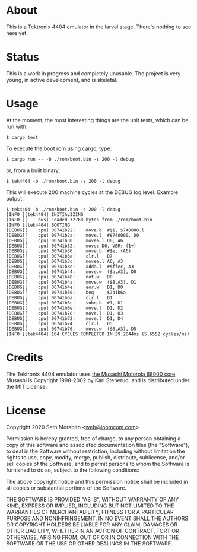 # About

This is a Tektronix 4404 emulator in the larval stage. There's nothing
to see here yet.

# Status

This is a work in progress and completely unusable. The project is
very young, in active development, and is skeletal.

# Usage

At the moment, the most interesting things are the unit tests, which
can be run with:

    $ cargo test
    
To execute the boot rom using cargo, type:

    $ cargo run -- -b ./rom/boot.bin -s 200 -l debug

or, from a built binary:

    $ tek4404 -b ./rom/boot.bin -s 200 -l debug
    
This will execute 200 machine cycles at the DEBUG log level. Example output:

```
$ tek4404 -b ./rom/boot.bin -s 200 -l debug
[INFO ][tek4404] INITIALIZING
[INFO ][    bus] Loaded 32768 bytes from ./rom/boot.bin
[INFO ][tek4404] BOOTING
[DEBUG][    cpu] 00741b22:    move.b  #$1, $740000.l
[DEBUG][    cpu] 00741b2a:    move.l  #$740000, D0
[DEBUG][    cpu] 00741b30:    movea.l D0, A6
[DEBUG][    cpu] 00741b32:    movec D0, VBR; (1+)
[DEBUG][    cpu] 00741b36:    move.b  #$e, (A6)
[DEBUG][    cpu] 00741b3a:    clr.l   D7
[DEBUG][    cpu] 00741b3c:    movea.l A6, A3
[DEBUG][    cpu] 00741b3e:    adda.l  #$ffec, A3
[DEBUG][    cpu] 00741b44:    move.w  ($a,A3), D0
[DEBUG][    cpu] 00741b48:    not.w   D0
[DEBUG][    cpu] 00741b4a:    move.w  ($8,A3), D1
[DEBUG][    cpu] 00741b4e:    eor.w   D1, D0
[DEBUG][    cpu] 00741b50:    beq     $741b6a
[DEBUG][    cpu] 00741b6a:    clr.l   D1
[DEBUG][    cpu] 00741b6c:    subq.b  #1, D1
[DEBUG][    cpu] 00741b6e:    move.l  D1, D2
[DEBUG][    cpu] 00741b70:    move.l  D1, D3
[DEBUG][    cpu] 00741b72:    move.l  D1, D4
[DEBUG][    cpu] 00741b74:    clr.l   D5
[DEBUG][    cpu] 00741b76:    move.w  ($6,A3), D5
[INFO ][tek4404] 164 CYCLES COMPLETED IN 29.2044ms (5.6552 cycles/ms)
```

# Credits

The Tektronix 4404 emulator uses [the Musashi Motorola 68000
core](https://github.com/kstenerud/Musashi).  Musashi is Copyright
1998-2002 by Karl Stenerud, and is distributed under the MIT License.

# License

Copyright 2020 Seth Morabito &lt;web@loomcom.com&gt;

Permission is hereby granted, free of charge, to any person obtaining
a copy of this software and associated documentation files (the
"Software"), to deal in the Software without restriction, including
without limitation the rights to use, copy, modify, merge, publish,
distribute, sublicense, and/or sell copies of the Software, and to
permit persons to whom the Software is furnished to do so, subject to
the following conditions:

The above copyright notice and this permission notice shall be
included in all copies or substantial portions of the Software.

THE SOFTWARE IS PROVIDED "AS IS", WITHOUT WARRANTY OF ANY KIND,
EXPRESS OR IMPLIED, INCLUDING BUT NOT LIMITED TO THE WARRANTIES OF
MERCHANTABILITY, FITNESS FOR A PARTICULAR PURPOSE AND
NONINFRINGEMENT. IN NO EVENT SHALL THE AUTHORS OR COPYRIGHT HOLDERS BE
LIABLE FOR ANY CLAIM, DAMAGES OR OTHER LIABILITY, WHETHER IN AN ACTION
OF CONTRACT, TORT OR OTHERWISE, ARISING FROM, OUT OF OR IN CONNECTION
WITH THE SOFTWARE OR THE USE OR OTHER DEALINGS IN THE SOFTWARE.
